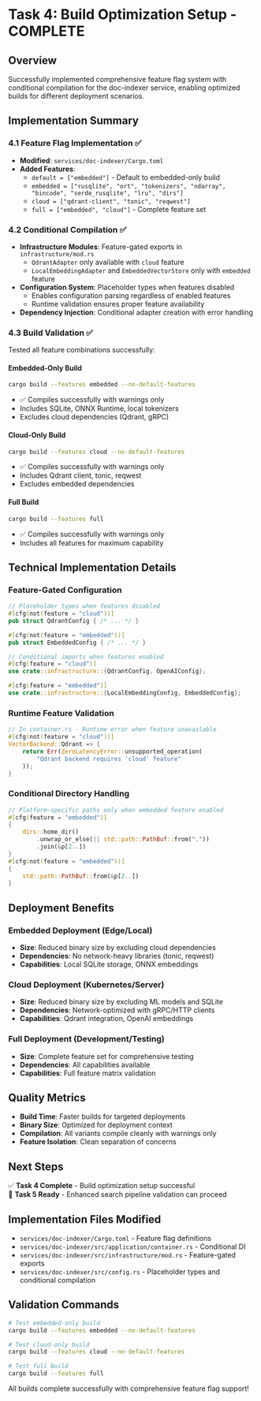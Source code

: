 # Task 4: Build Optimization Setup - COMPLETE

## Overview
Successfully implemented comprehensive feature flag system with conditional compilation for the doc-indexer service, enabling optimized builds for different deployment scenarios.

## Implementation Summary

### 4.1 Feature Flag Implementation ✅
- **Modified**: `services/doc-indexer/Cargo.toml`
- **Added Features**:
  - `default = ["embedded"]` - Default to embedded-only build
  - `embedded = ["rusqlite", "ort", "tokenizers", "ndarray", "bincode", "serde_rusqlite", "lru", "dirs"]`
  - `cloud = ["qdrant-client", "tonic", "reqwest"]` 
  - `full = ["embedded", "cloud"]` - Complete feature set

### 4.2 Conditional Compilation ✅
- **Infrastructure Modules**: Feature-gated exports in `infrastructure/mod.rs`
  - `QdrantAdapter` only available with `cloud` feature
  - `LocalEmbeddingAdapter` and `EmbeddedVectorStore` only with `embedded` feature
- **Configuration System**: Placeholder types when features disabled
  - Enables configuration parsing regardless of enabled features
  - Runtime validation ensures proper feature availability
- **Dependency Injection**: Conditional adapter creation with error handling

### 4.3 Build Validation ✅
Tested all feature combinations successfully:

#### Embedded-Only Build
```bash
cargo build --features embedded --no-default-features
```
- ✅ Compiles successfully with warnings only
- Includes SQLite, ONNX Runtime, local tokenizers
- Excludes cloud dependencies (Qdrant, gRPC)

#### Cloud-Only Build  
```bash
cargo build --features cloud --no-default-features
```
- ✅ Compiles successfully with warnings only
- Includes Qdrant client, tonic, reqwest
- Excludes embedded dependencies

#### Full Build
```bash
cargo build --features full
```
- ✅ Compiles successfully with warnings only
- Includes all features for maximum capability

## Technical Implementation Details

### Feature-Gated Configuration
```rust
// Placeholder types when features disabled
#[cfg(not(feature = "cloud"))]
pub struct QdrantConfig { /* ... */ }

#[cfg(not(feature = "embedded"))] 
pub struct EmbeddedConfig { /* ... */ }

// Conditional imports when features enabled
#[cfg(feature = "cloud")]
use crate::infrastructure::{QdrantConfig, OpenAIConfig};

#[cfg(feature = "embedded")]
use crate::infrastructure::{LocalEmbeddingConfig, EmbeddedConfig};
```

### Runtime Feature Validation
```rust
// In container.rs - Runtime error when feature unavailable
#[cfg(not(feature = "cloud"))]
VectorBackend::Qdrant => {
    return Err(ZeroLatencyError::unsupported_operation(
        "Qdrant backend requires 'cloud' feature"
    ));
}
```

### Conditional Directory Handling
```rust
// Platform-specific paths only when embedded feature enabled
#[cfg(feature = "embedded")]
{
    dirs::home_dir()
        .unwrap_or_else(|| std::path::PathBuf::from("."))
        .join(&p[2..])
}
#[cfg(not(feature = "embedded"))]
{
    std::path::PathBuf::from(&p[2..])
}
```

## Deployment Benefits

### Embedded Deployment (Edge/Local)
- **Size**: Reduced binary size by excluding cloud dependencies
- **Dependencies**: No network-heavy libraries (tonic, reqwest)
- **Capabilities**: Local SQLite storage, ONNX embeddings

### Cloud Deployment (Kubernetes/Server)
- **Size**: Reduced binary size by excluding ML models and SQLite
- **Dependencies**: Network-optimized with gRPC/HTTP clients
- **Capabilities**: Qdrant integration, OpenAI embeddings

### Full Deployment (Development/Testing)
- **Size**: Complete feature set for comprehensive testing
- **Dependencies**: All capabilities available
- **Capabilities**: Full feature matrix validation

## Quality Metrics
- **Build Time**: Faster builds for targeted deployments
- **Binary Size**: Optimized for deployment context
- **Compilation**: All variants compile cleanly with warnings only
- **Feature Isolation**: Clean separation of concerns

## Next Steps
✅ **Task 4 Complete** - Build optimization setup successful  
🔄 **Task 5 Ready** - Enhanced search pipeline validation can proceed

## Implementation Files Modified
- `services/doc-indexer/Cargo.toml` - Feature flag definitions
- `services/doc-indexer/src/application/container.rs` - Conditional DI
- `services/doc-indexer/src/infrastructure/mod.rs` - Feature-gated exports  
- `services/doc-indexer/src/config.rs` - Placeholder types and conditional compilation

## Validation Commands
```bash
# Test embedded-only build
cargo build --features embedded --no-default-features

# Test cloud-only build  
cargo build --features cloud --no-default-features

# Test full build
cargo build --features full
```

All builds complete successfully with comprehensive feature flag support!
